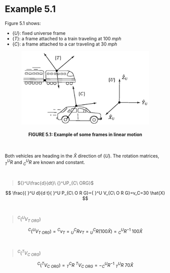 &emsp;
# Example 5.1

Figure 5.1 shows:
- $\{U\}$: fixed universe frame
- $\{T\}$: a frame attached to a train traveling at $100\ mph$
- $\{C\}$: a frame attached to a car traveling at $30\ mph$


<div align=center>
    <img src="imgs/5.1.png" width=400>
    <h4>FIGURE 5.1: Example of some frames in linear motion</h>
</div>
&emsp;

Both vehicles are heading in the $\hat{X}$ direction of $\{U\}$. The rotation matrices, ${}^U_TR$ and ${}^U_CR$ are known and constant.

&emsp;
>${}^U\frac{d}{dt}\ {}^UP_{C\ ORG}$

$$
\frac{{ }^U d}{d t}{ }^U P_{C\ O R G}={ }^U V_{C\ O R G}=v_C=30 \hat{X}
$$




&emsp;
>${ }^C\left({ }^U V_{T\ O R G}\right)$

$$
{ }^C\left({ }^U V_{T\ O R G}\right)={ }^C v_T={ }_U^C R v_T={ }_U^C R(100 \hat{X})={ }_C^U R^{-1}\ 100 \hat{X}
$$

&emsp;
>${ }^C\left({ }^T V_{C\ O R G}\right)$

$${ }^C\left({ }^T V_{C\ O R G}\right)={ }_T^C R\ {}^TV_{C\ O R G}=-{ }_C^U R^{-1}\ { }_T^U R\ 70 \hat{X} $$

